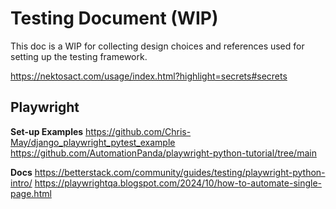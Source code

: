 # Testing Document (WIP)
This doc is a WIP for collecting design choices and references used for setting up the testing framework.

https://nektosact.com/usage/index.html?highlight=secrets#secrets


## Playwright
**Set-up Examples**
https://github.com/Chris-May/django_playwright_pytest_example
https://github.com/AutomationPanda/playwright-python-tutorial/tree/main

**Docs**
https://betterstack.com/community/guides/testing/playwright-python-intro/
https://playwrightqa.blogspot.com/2024/10/how-to-automate-single-page.html